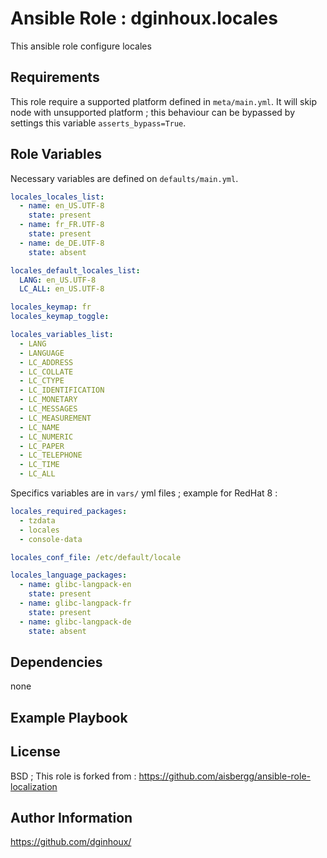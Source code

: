 Ansible Role : dginhoux.locales
=========

This ansible role configure locales


Requirements
------------

This role require a supported platform defined in `meta/main.yml`.
It will skip node with unsupported platform ; this behaviour can be bypassed by settings this variable `asserts_bypass=True`.


Role Variables
--------------

Necessary variables are defined on `defaults/main.yml`.

```yaml
locales_locales_list:
  - name: en_US.UTF-8
    state: present
  - name: fr_FR.UTF-8
    state: present
  - name: de_DE.UTF-8
    state: absent

locales_default_locales_list:
  LANG: en_US.UTF-8
  LC_ALL: en_US.UTF-8

locales_keymap: fr
locales_keymap_toggle:

locales_variables_list:
  - LANG
  - LANGUAGE
  - LC_ADDRESS
  - LC_COLLATE
  - LC_CTYPE
  - LC_IDENTIFICATION
  - LC_MONETARY
  - LC_MESSAGES
  - LC_MEASUREMENT
  - LC_NAME
  - LC_NUMERIC
  - LC_PAPER
  - LC_TELEPHONE
  - LC_TIME
  - LC_ALL
```


Specifics variables are in `vars/` yml files ; example for RedHat 8 : 

```yaml
locales_required_packages:
  - tzdata
  - locales
  - console-data

locales_conf_file: /etc/default/locale

locales_language_packages:
  - name: glibc-langpack-en
    state: present
  - name: glibc-langpack-fr
    state: present
  - name: glibc-langpack-de
    state: absent
```

Dependencies
------------

none


Example Playbook
----------------



License
-------

BSD ; This role is forked from : https://github.com/aisbergg/ansible-role-localization


Author Information
------------------

https://github.com/dginhoux/
